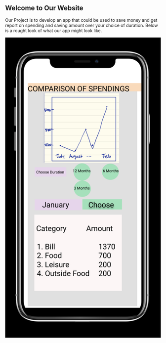 ## Welcome to Our Website

Our Project is to develop an app that could be used to save money and get report on spending and saving amount over your choice of duration. Below is a rought look of what our app might look like.

![Image](hciImage.jpeg)

